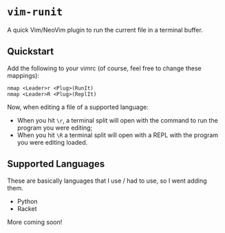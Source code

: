 `vim-runit`
===========

A quick Vim/NeoVim plugin to run the current file in a terminal buffer.

Quickstart
----------

Add the following to your vimrc (of course, feel free to change these mappings):

```vim
nmap <Leader>r <Plug>(RunIt)
nmap <Leader>R <Plug>(ReplIt)
```

Now, when editing a file of a supported language:

- When you hit `\r`, a terminal split will open with the command to run the program you were editing;
- When you hit `\R` a terminal split will open with a REPL with the program you were editing loaded.

Supported Languages
-------------------

These are basically languages that I use / had to use, so I went adding them.

- Python
- Racket

More coming soon!
